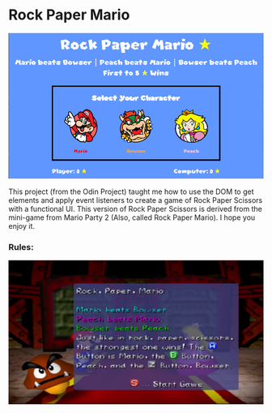 # Rock Paper Mario
<p align="center">
    <img src="markdown-images/rock-paper-mario.png" width="600">
</p>

This project (from the Odin Project) taught me how to use the DOM to get elements and apply event listeners to create a game of Rock Paper Scissors with a functional UI. This version of Rock Paper Scissors is derived from the mini-game from Mario Party 2 (Also, called Rock Paper Mario). I hope you enjoy it.

### Rules:
<p align="center">
    <img src="markdown-images/rock-paper-mario-rules.jpg" width="600">
</p>